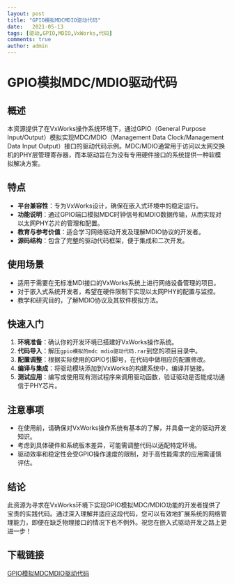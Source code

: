 ```yaml
---
layout: post
title: "GPIO模拟MDCMDIO驱动代码"
date:   2021-05-13
tags: [驱动,GPIO,MDIO,VxWorks,代码]
comments: true
author: admin
---
```

# GPIO模拟MDC/MDIO驱动代码

## 概述

本资源提供了在VxWorks操作系统环境下，通过GPIO（General Purpose Input/Output）模拟实现MDC/MDIO（Management Data Clock/Management Data Input Output）接口的驱动代码示例。MDC/MDIO通常用于访问以太网交换机的PHY层管理寄存器，而本驱动旨在为没有专用硬件接口的系统提供一种软模拟解决方案。

## 特点

- **平台兼容性**：专为VxWorks设计，确保在嵌入式环境中的稳定运行。
- **功能说明**：通过GPIO端口模拟MDC时钟信号和MDIO数据传输，从而实现对以太网PHY芯片的管理和配置。
- **教育与参考价值**：适合学习网络驱动开发及理解MDIO协议的开发者。
- **源码结构**：包含了完整的驱动代码框架，便于集成和二次开发。

## 使用场景

- 适用于需要在无标准MDI接口的VxWorks系统上进行网络设备管理的项目。
- 对于嵌入式系统开发者，希望在硬件限制下实现以太网PHY的配置与监控。
- 教学和研究目的，了解MDIO协议及其软件模拟方法。

## 快速入门

1. **环境准备**：确认你的开发环境已搭建好VxWorks操作系统。
2. **代码导入**：解压`gpio模拟的mdc mdio驱动代码.rar`到您的项目目录中。
3. **配置调整**：根据实际使用的GPIO引脚号，在代码中做相应的配置修改。
4. **编译与集成**：将驱动模块添加到VxWorks的构建系统中，编译并链接。
5. **测试应用**：编写或使用现有测试程序来调用驱动函数，验证驱动是否能成功通信于PHY芯片。

## 注意事项

- 在使用前，请确保对VxWorks操作系统有基本的了解，并具备一定的驱动开发知识。
- 考虑到具体硬件和系统版本差异，可能需调整代码以适配特定环境。
- 驱动效率和稳定性会受GPIO操作速度的限制，对于高性能需求的应用需谨慎评估。

## 结论

此资源为寻求在VxWorks环境下实现GPIO模拟MDC/MDIO功能的开发者提供了宝贵的实践代码。通过深入理解并适应这段代码，您可以有效地扩展系统的网络管理能力，即便在缺乏物理接口的情况下也不例外。祝您在嵌入式驱动开发之路上更进一步！

## 下载链接

[GPIO模拟MDCMDIO驱动代码](https://pan.quark.cn/s/9049cedf7857)